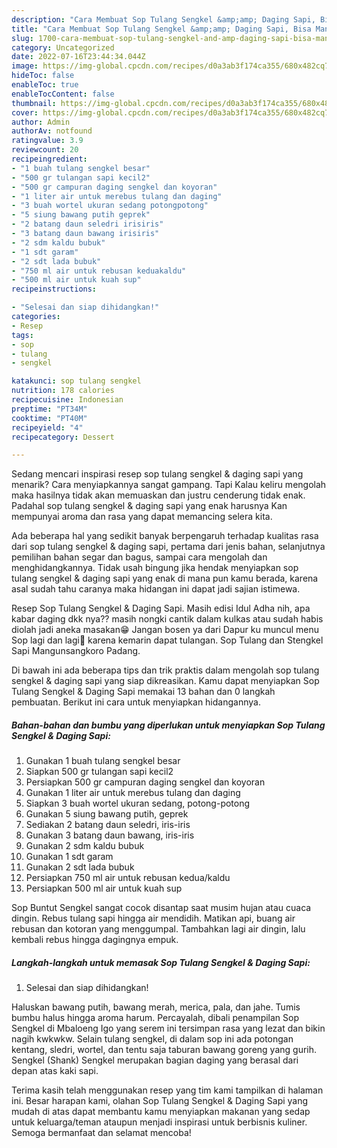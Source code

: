 ```yaml
---
description: "Cara Membuat Sop Tulang Sengkel &amp;amp; Daging Sapi, Bisa Manjain Lidah"
title: "Cara Membuat Sop Tulang Sengkel &amp;amp; Daging Sapi, Bisa Manjain Lidah"
slug: 1700-cara-membuat-sop-tulang-sengkel-and-amp-daging-sapi-bisa-manjain-lidah
category: Uncategorized
date: 2022-07-16T23:44:34.044Z
image: https://img-global.cpcdn.com/recipes/d0a3ab3f174ca355/680x482cq70/sop-tulang-sengkel-daging-sapi-foto-resep-utama.jpg
hideToc: false
enableToc: true
enableTocContent: false
thumbnail: https://img-global.cpcdn.com/recipes/d0a3ab3f174ca355/680x482cq70/sop-tulang-sengkel-daging-sapi-foto-resep-utama.jpg
cover: https://img-global.cpcdn.com/recipes/d0a3ab3f174ca355/680x482cq70/sop-tulang-sengkel-daging-sapi-foto-resep-utama.jpg
author: Admin
authorAv: notfound
ratingvalue: 3.9
reviewcount: 20
recipeingredient:
- "1 buah tulang sengkel besar"
- "500 gr tulangan sapi kecil2"
- "500 gr campuran daging sengkel dan koyoran"
- "1 liter air untuk merebus tulang dan daging"
- "3 buah wortel ukuran sedang potongpotong"
- "5 siung bawang putih geprek"
- "2 batang daun seledri irisiris"
- "3 batang daun bawang irisiris"
- "2 sdm kaldu bubuk"
- "1 sdt garam"
- "2 sdt lada bubuk"
- "750 ml air untuk rebusan keduakaldu"
- "500 ml air untuk kuah sup"
recipeinstructions:

- "Selesai dan siap dihidangkan!"
categories:
- Resep
tags:
- sop
- tulang
- sengkel

katakunci: sop tulang sengkel 
nutrition: 178 calories
recipecuisine: Indonesian
preptime: "PT34M"
cooktime: "PT40M"
recipeyield: "4"
recipecategory: Dessert

---
```



Sedang mencari inspirasi resep sop tulang sengkel &amp; daging sapi yang menarik? Cara menyiapkannya sangat gampang. Tapi Kalau keliru mengolah maka hasilnya tidak akan memuaskan dan justru cenderung tidak enak. Padahal sop tulang sengkel &amp; daging sapi yang enak harusnya Kan mempunyai aroma dan rasa yang dapat memancing selera kita.


Ada beberapa hal yang sedikit banyak berpengaruh terhadap kualitas rasa dari sop tulang sengkel &amp; daging sapi, pertama dari jenis bahan, selanjutnya pemilihan bahan segar dan bagus, sampai cara mengolah dan menghidangkannya. Tidak usah bingung jika hendak menyiapkan sop tulang sengkel &amp; daging sapi yang enak di mana pun kamu berada, karena asal sudah tahu caranya maka hidangan ini dapat jadi sajian istimewa.

Resep Sop Tulang Sengkel &amp; Daging Sapi. Masih edisi Idul Adha nih, apa kabar daging dkk nya?? masih nongki cantik dalam kulkas atau sudah habis diolah jadi aneka masakan😁 Jangan bosen ya dari Dapur ku muncul menu Sop lagi dan lagi🤭 karena kemarin dapat tulangan. Sop Tulang dan Stengkel Sapi Mangunsangkoro Padang.


Di bawah ini ada beberapa tips dan trik praktis dalam mengolah sop tulang sengkel &amp; daging sapi yang siap dikreasikan. Kamu dapat menyiapkan Sop Tulang Sengkel &amp; Daging Sapi memakai 13 bahan dan 0 langkah pembuatan. Berikut ini cara untuk menyiapkan hidangannya.

<!--inarticleads1-->

##### Bahan-bahan dan bumbu yang diperlukan untuk menyiapkan Sop Tulang Sengkel &amp; Daging Sapi:

1. Gunakan 1 buah tulang sengkel besar
1. Siapkan 500 gr tulangan sapi kecil2
1. Persiapkan 500 gr campuran daging sengkel dan koyoran
1. Gunakan 1 liter air untuk merebus tulang dan daging
1. Siapkan 3 buah wortel ukuran sedang, potong-potong
1. Gunakan 5 siung bawang putih, geprek
1. Sediakan 2 batang daun seledri, iris-iris
1. Gunakan 3 batang daun bawang, iris-iris
1. Gunakan 2 sdm kaldu bubuk
1. Gunakan 1 sdt garam
1. Gunakan 2 sdt lada bubuk
1. Persiapkan 750 ml air untuk rebusan kedua/kaldu
1. Persiapkan 500 ml air untuk kuah sup


Sop Buntut Sengkel sangat cocok disantap saat musim hujan atau cuaca dingin. Rebus tulang sapi hingga air mendidih. Matikan api, buang air rebusan dan kotoran yang menggumpal. Tambahkan lagi air dingin, lalu kembali rebus hingga dagingnya empuk. 

<!--inarticleads2-->

##### Langkah-langkah untuk memasak Sop Tulang Sengkel &amp; Daging Sapi:


1. Selesai dan siap dihidangkan!

Haluskan bawang putih, bawang merah, merica, pala, dan jahe. Tumis bumbu halus hingga aroma harum. Percayalah, dibali penampilan Sop Sengkel di Mbaloeng Igo yang serem ini tersimpan rasa yang lezat dan bikin nagih kwkwkw. Selain tulang sengkel, di dalam sop ini ada potongan kentang, sledri, wortel, dan tentu saja taburan bawang goreng yang gurih. Sengkel (Shank) Sengkel merupakan bagian daging yang berasal dari depan atas kaki sapi. 

Terima kasih telah menggunakan resep yang tim kami tampilkan di halaman ini. Besar harapan kami, olahan Sop Tulang Sengkel &amp; Daging Sapi yang mudah di atas dapat membantu kamu menyiapkan makanan yang sedap untuk keluarga/teman ataupun menjadi inspirasi untuk berbisnis kuliner. Semoga bermanfaat dan selamat mencoba!
